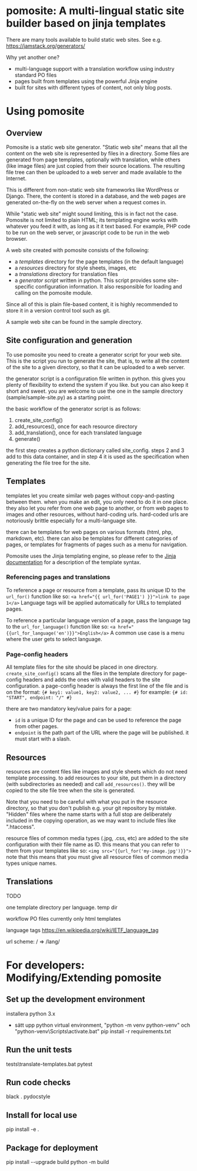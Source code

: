 # pomosite: A multi-lingual static site builder based on jinja templates

There are many tools available to build static web sites.
See e.g. https://jamstack.org/generators/

Why yet another one?
- multi-language support with a translation workflow using industry standard PO files
- pages built from templates using the powerful Jinja engine
- built for sites with different types of content, not only blog posts.


# Using pomosite

## Overview
Pomosite is a static web site generator. "Static web site" means that all the content
on the web site is represented by files in a directory. Some files are generated from
page templates, optionally with translation, while others (like image files) are just
copied from their source locations. The resulting file tree can then be uploaded to a
web server and made available to the Internet.

This is different from non-static web site frameworks like WordPress or Django. There,
the content is stored in a database, and the web pages are generated on-the-fly on the
web server when a request comes in.

While "static web site" might sound limiting, this is in fact not the case. Pomosite
is not limited to plain HTML; its templating engine works with whatever you feed it
with, as long as it it text based. For example, PHP code to be run on the web server, or
javascript code to be run in the web browser.

A web site created with pomosite consists of the following:
- a *templates* directory for the page templates (in the default language)
- a *resources* directory for style sheets, images, etc
- a *translations* directory for translation files
- a *generator script* written in python. This script provides some site-specific
  configuration information. It also responsible for loading and calling on the
  pomosite module.

Since all of this is plain file-based content, it is highly recommended to store it in
a version control tool such as git.

A sample web site can be found in the sample directory.

## Site configuration and generation

To use pomosite you need to create a generator script for your web site. This is the script
you run to generate the site, that is, to write all the content of the site to a given directory, so that it can be uploaded to a web server.

the generator script is a configuration file written in python. this gives you plenty of flexibility to extend the system if you like. but you can also keep it short and sweet. you are welcome to use the one in the sample directory (sample/sample-site.py) as a starting point.

the basic workflow of the generator script is as follows:
1. create_site_config()
2. add_resources(), once for each resource directory
3. add_translation(), once for each translated language
4. generate()

the first step creates a python dictionary called site_config. steps 2 and 3 add to this data container, and in step 4 it is used as the specification when generating the file tree for the site.

## Templates

templates let you create similar web pages without copy-and-pasting between them. when you make an edit, you only need to do it in one place.
they also let you refer from one web page to another, or from web pages to images and other resources, without hard-coding urls. hard-coded urls are notoriously brittle especially for a multi-language site.

there can be templates for web pages on various formats (html, php, markdown, etc). there can also be templates for different categories of pages, or templates for fragments of pages such as a menu for navigation.

Pomosite uses the Jinja templating engine, so please refer to the [Jinja documentation](https://jinja.palletsprojects.com/templates/) for a description of the template syntax.

### Referencing pages and translations
To reference a page or resource from a template, pass its unique ID to the `url_for()` function like so:
  `<a href="{{ url_for('PAGE1') }}">link to page 1</a>`
Language tags will be applied automatically for URLs to templated pages.

To reference a particular language version of a page, pass the language tag to the `url_for_language()` function like so:
  `<a href="{{url_for_language('en')}}">English</a>`
A common use case is a menu where the user gets to select language.

### Page-config headers
All template files for the site should be placed in one directory.
`create_site_config()` scans all the files in the template directory for page-config headers and adds the ones with valid headers to the site configuration. a page-config header is always the first line of the file and is on the format:
  `{# key1: value1, key2: value2, ... #}`
for example:
  `{# id: "START", endpoint: "/" #}`

there are two mandatory key/value pairs for a page:
- `id` is a unique ID for the page and can be used to reference the page from other pages.
- `endpoint` is the path part of the URL where the page will be published. it must start with a slash.

## Resources

resources are content files like images and style sheets which do not need template processing. to add resources to your site, put them in a directory (with subdirectories as needed) and call `add_resources()`. they will be copied to the site file tree when the site is generated.

Note that you need to be careful with what you put in the resource directory, so that you don't publish e.g. your git repository by mistake. "Hidden" files where the name starts with a full stop are deliberately included in the copying operation, as we may want to include files like ".htaccess".

resource files of common media types (.jpg, .css, etc) are added to the site configuration with their file name as ID. this means that you can refer to them from your templates like so:
  `<img src="{{url_for('my-image.jpg')}}">`
note that this means that you must give all resource files of common media types unique names.

## Translations
TODO

one template directory per language. temp dir

workflow
PO files
currently only html templates

language tags https://en.wikipedia.org/wiki/IETF_language_tag

url scheme: / => /lang/


# For developers: Modifying/Extending pomosite

## Set up the development environment

installera python 3.x
- sätt upp python virtual environment, "python -m venv python-venv" och "python-venv\Scripts\activate.bat"
pip install -r requirements.txt

## Run the unit tests

tests\translate-templates.bat
pytest

## Run code checks

black .
pydocstyle

## Install for local use

pip install -e .

## Package for deployment

pip install --upgrade build
python -m build
